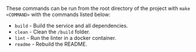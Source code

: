 These commands can be run from the root directory of the project with `make <COMMAND>` with the commands listed below:

- `build` - Build the service and all dependencies.
- `clean` - Clean the `/build` folder.
- `lint` - Run the linter in a docker container.
- `readme` - Rebuild the README.